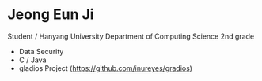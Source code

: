 Jeong Eun Ji
======

Student / Hanyang University Department of Computing Science 2nd grade

 * Data Security
 * C / Java
 * gladios Project (https://github.com/inureyes/gradios)